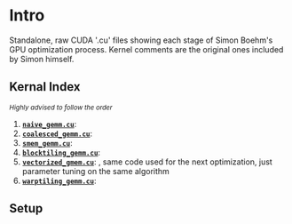 # Intro
Standalone, raw CUDA '.cu' files showing each stage of Simon Boehm's GPU optimization process. Kernel comments are the original ones included by Simon himself.

## Kernal Index
<sub>*Highly advised to follow the order*</sub>
1. [**`naive_gemm.cu`**](naive_gemm.cu): 
2. [**`coalesced_gemm.cu`**](coalesced_gemm.cu): 
3. [**`smem_gemm.cu`**](smem_gemm.cu): 
4. [**`blocktiling_gemm.cu`**](blocktiling_gemm.cu): 
5. [**`vectorized_gmem.cu`**](vectorized_gmem.cu): , same code used for the next optimization, just parameter tuning on the same algorithm
6. [**`warptiling_gemm.cu`**](warptiling_gemm.cu):



## Setup

